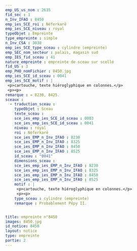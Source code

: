 ```yaml
---
emp_US_us_nom : 2635
fid_sec : 1
n_Inv_IFAO : 8450
emp_ies_SCE_roi : Néferkarê
emp_ies_SCE_niveau : royal
typeObjet : Empreinte
type_empreinte : simple
n_Inv_CSA : 3038
emp_ies_SCE_type_sceau : cylindre (empreinte)
emp_SEC_nom_secteur : palais, magasin sud
emp_IES_fid_sceau : 41
nature_empreinte : empreinte de sceau sur scellé
fid_US : 3
emp_PHO_nomFichier : 8450.jpg
emp_ies_SCE_id_sceau : 0041
emp_ies_SCE_motif : |
 <p>cartouche, texte hiéroglyphique en colonnes.</p>
 <p><p>
remarque : = 8230, 8425.
sceaux :
  - traduction_sceau : 
    typeObjet : Sceau
    texte_sceau : 
    sce_ies_emp_ies_SCE_id_sceau : 0003
    sce_ies_emp_ies_SCE_id_sceau : 0041
    niveau : royal
    roi : Néferkarê
    sce_ies_EMP_n_Inv_IFAO : 8230
    sce_ies_EMP_n_Inv_IFAO : 8325
    sce_ies_EMP_n_Inv_IFAO : 8450
    sce_ies_EMP_n_Inv_IFAO : 8525
    id_sceau : "0041"
    dimensions_sceau : 
    sce_ies_emp_ies_EMP_n_Inv_IFAO : 8230
    sce_ies_emp_ies_EMP_n_Inv_IFAO : 8325
    sce_ies_emp_ies_EMP_n_Inv_IFAO : 8450
    sce_ies_emp_ies_EMP_n_Inv_IFAO : 8525
    motif : |
     <p>cartouche, texte hiéroglyphique en colonnes.</p>
     <p><p>
    type_sceau : cylindre (empreinte)
    remarque : Probablement Pépy II.


title: empreinte n°8450
images: 8450.jpg
id_notice: 8450
layout: notice
type: empreinte
partie: 2
---
```


